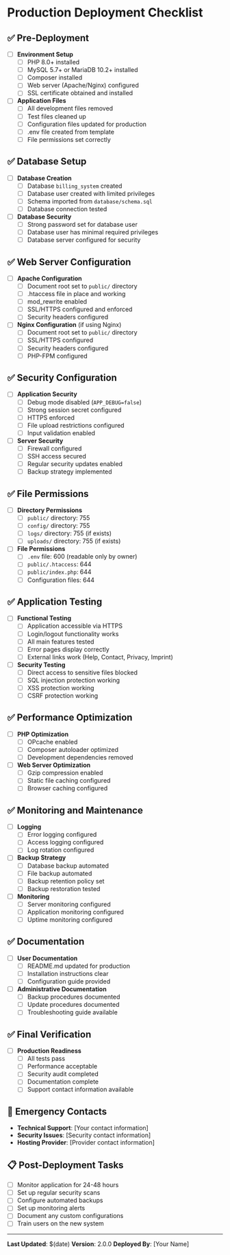 # Production Deployment Checklist

## ✅ Pre-Deployment

- [ ] **Environment Setup**
  - [ ] PHP 8.0+ installed
  - [ ] MySQL 5.7+ or MariaDB 10.2+ installed
  - [ ] Composer installed
  - [ ] Web server (Apache/Nginx) configured
  - [ ] SSL certificate obtained and installed

- [ ] **Application Files**
  - [ ] All development files removed
  - [ ] Test files cleaned up
  - [ ] Configuration files updated for production
  - [ ] .env file created from template
  - [ ] File permissions set correctly

## ✅ Database Setup

- [ ] **Database Creation**
  - [ ] Database `billing_system` created
  - [ ] Database user created with limited privileges
  - [ ] Schema imported from `database/schema.sql`
  - [ ] Database connection tested

- [ ] **Database Security**
  - [ ] Strong password set for database user
  - [ ] Database user has minimal required privileges
  - [ ] Database server configured for security

## ✅ Web Server Configuration

- [ ] **Apache Configuration**
  - [ ] Document root set to `public/` directory
  - [ ] .htaccess file in place and working
  - [ ] mod_rewrite enabled
  - [ ] SSL/HTTPS configured and enforced
  - [ ] Security headers configured

- [ ] **Nginx Configuration** (if using Nginx)
  - [ ] Document root set to `public/` directory
  - [ ] SSL/HTTPS configured
  - [ ] Security headers configured
  - [ ] PHP-FPM configured

## ✅ Security Configuration

- [ ] **Application Security**
  - [ ] Debug mode disabled (`APP_DEBUG=false`)
  - [ ] Strong session secret configured
  - [ ] HTTPS enforced
  - [ ] File upload restrictions configured
  - [ ] Input validation enabled

- [ ] **Server Security**
  - [ ] Firewall configured
  - [ ] SSH access secured
  - [ ] Regular security updates enabled
  - [ ] Backup strategy implemented

## ✅ File Permissions

- [ ] **Directory Permissions**
  - [ ] `public/` directory: 755
  - [ ] `config/` directory: 755
  - [ ] `logs/` directory: 755 (if exists)
  - [ ] `uploads/` directory: 755 (if exists)

- [ ] **File Permissions**
  - [ ] `.env` file: 600 (readable only by owner)
  - [ ] `public/.htaccess`: 644
  - [ ] `public/index.php`: 644
  - [ ] Configuration files: 644

## ✅ Application Testing

- [ ] **Functional Testing**
  - [ ] Application accessible via HTTPS
  - [ ] Login/logout functionality works
  - [ ] All main features tested
  - [ ] Error pages display correctly
  - [ ] External links work (Help, Contact, Privacy, Imprint)

- [ ] **Security Testing**
  - [ ] Direct access to sensitive files blocked
  - [ ] SQL injection protection working
  - [ ] XSS protection working
  - [ ] CSRF protection working

## ✅ Performance Optimization

- [ ] **PHP Optimization**
  - [ ] OPcache enabled
  - [ ] Composer autoloader optimized
  - [ ] Development dependencies removed

- [ ] **Web Server Optimization**
  - [ ] Gzip compression enabled
  - [ ] Static file caching configured
  - [ ] Browser caching configured

## ✅ Monitoring and Maintenance

- [ ] **Logging**
  - [ ] Error logging configured
  - [ ] Access logging configured
  - [ ] Log rotation configured

- [ ] **Backup Strategy**
  - [ ] Database backup automated
  - [ ] File backup automated
  - [ ] Backup retention policy set
  - [ ] Backup restoration tested

- [ ] **Monitoring**
  - [ ] Server monitoring configured
  - [ ] Application monitoring configured
  - [ ] Uptime monitoring configured

## ✅ Documentation

- [ ] **User Documentation**
  - [ ] README.md updated for production
  - [ ] Installation instructions clear
  - [ ] Configuration guide provided

- [ ] **Administrative Documentation**
  - [ ] Backup procedures documented
  - [ ] Update procedures documented
  - [ ] Troubleshooting guide available

## ✅ Final Verification

- [ ] **Production Readiness**
  - [ ] All tests pass
  - [ ] Performance acceptable
  - [ ] Security audit completed
  - [ ] Documentation complete
  - [ ] Support contact information available

## 🚨 Emergency Contacts

- **Technical Support**: [Your contact information]
- **Security Issues**: [Security contact information]
- **Hosting Provider**: [Provider contact information]

## 📋 Post-Deployment Tasks

- [ ] Monitor application for 24-48 hours
- [ ] Set up regular security scans
- [ ] Configure automated backups
- [ ] Set up monitoring alerts
- [ ] Document any custom configurations
- [ ] Train users on the new system

---

**Last Updated**: $(date)
**Version**: 2.0.0
**Deployed By**: [Your Name] 